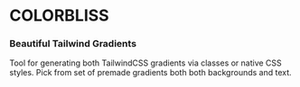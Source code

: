 # COLORBLISS
### Beautiful Tailwind Gradients
Tool for generating both TailwindCSS gradients via classes or native CSS styles.  Pick from set of premade gradients both both backgrounds and text.